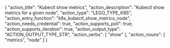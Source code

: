 {
"action_title": "Kubectl show metrics",
"action_description": "Kubectl show metrics for a given node",
"action_type": "LEGO_TYPE_K8S",
"action_entry_function": "k8s_kubectl_show_metrics_node",
"action_needs_credential": true,
"action_supports_poll": true,
"action_supports_iteration": true,
"action_output_type": "ACTION_OUTPUT_TYPE_STR",
"action_verbs": [
"show"
],
"action_nouns": [
"metrics", 
"node"
]
}
